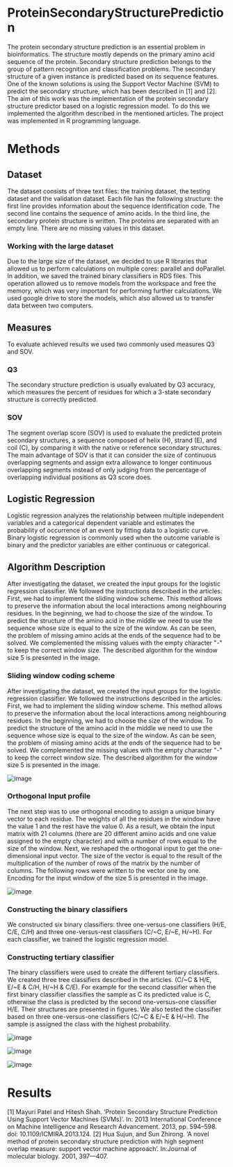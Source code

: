 # ProteinSecondaryStructurePrediction
The protein secondary structure prediction is an essential problem in bioinformatics. The structure mostly depends on the primary amino acid sequence of the protein. Secondary structure prediction belongs to the group of pattern recognition and classification problems. The secondary structure of a given instance is predicted based on its sequence features. One of the known solutions is using the Support Vector Machine (SVM) to predict the secondary structure, which has been described in [1] and [2]. The aim of this work was the implementation of the protein secondary structure predictor based on a logistic regression model. To do this we implemented the algorithm described in the mentioned articles. The project was implemented in R programming language.
<h1>Methods</h1>

<h2>Dataset</h2>
The dataset consists of three text files: the training dataset, the testing dataset and the validation dataset. Each file has the following structure: the first line provides information about the sequence identification code. The second line contains the sequence of amino acids. In the third line, the secondary protein structure is written. The proteins are separated with an empty line. There are no missing values in this dataset.
<h3>Working with the large dataset</h3>
Due to the large size of the dataset, we decided to use R libraries that allowed us to perform calculations on multiple cores: parallel and doParallel. In addition, we saved the trained binary classifiers in RDS files. This operation allowed us to remove models from the workspace and free the memory, which was very important for performing further calculations. We used google drive to store the models, which also allowed us to transfer data between two computers.
<h2>Measures</h2>
To evaluate achieved results we used two commonly used measures Q3 and SOV.
<h3>Q3</h3>
The secondary structure prediction is usually evaluated by Q3 accuracy, which measures the percent of residues for which a 3-state secondary structure is correctly predicted. 
<h3>SOV</h3>
The segment overlap score (SOV) is used to evaluate the predicted protein secondary structures, a sequence composed of helix (H), strand (E), and coil (C), by comparing it with the native or reference secondary structures. The main advantage of SOV is that it can consider the size of continuous overlapping segments and assign extra allowance to longer continuous overlapping segments instead of only judging from the percentage of overlapping individual positions as Q3 score does. 

<h2>Logistic Regression</h2>
Logistic regression analyzes the relationship between multiple independent variables and a categorical dependent variable and estimates the probability of occurrence of an event by fitting data to a logistic curve. Binary logistic regression is commonly used when the outcome variable is binary and the predictor variables are either continuous or categorical.

<h2>Algorithm Description</h2>
After investigating the dataset, we created the input groups for the logistic regression classifier. We followed the instructions described in the articles. First, we had to implement the sliding window scheme. This method allows to preserve the information about the local interactions among neighbouring residues. In the beginning, we had to choose the size of the window. To predict the structure of the amino acid in the middle we need to use the sequence whose size is equal to the size of the window. As can be seen, the problem of missing amino acids at the ends of the sequence had to be solved. We complemented the missing values with the empty character "-" to keep the correct window size. The described algorithm for the window size 5 is presented in the image.
<h3>Sliding window coding scheme</h3>
After investigating the dataset, we created the input groups for the logistic regression classifier. We followed the instructions described in the articles. First, we had to implement the sliding window scheme. This method allows to preserve the information about the local interactions among neighbouring residues. In the beginning, we had to choose the size of the window. To predict the structure of the amino acid in the middle we need to use the sequence whose size is equal to the size of the window. As can be seen, the problem of missing amino acids at the ends of the sequence had to be solved. We complemented the missing values with the empty character "-" to keep the correct window size. The described algorithm for the window size 5 is presented in the image.

![image](https://github.com/julimer228/ProteinSecondaryStructurePrediction/assets/56163818/740640b6-8b88-43d9-8e27-4bbdda3d4125)

<h3>Orthogonal Input profile</h3>

The next step was to use orthogonal encoding to assign a unique binary vector to each residue. The weights of all the residues in the window have the value 1 and the rest have the value 0. As a result, we obtain the input matrix with 21 columns (there are 20 different amino acids and one value assigned to the empty character) and with a number of rows equal to the size of the window. Next, we reshaped the orthogonal input to get the one-dimensional input vector. The size of the vector is equal to the result of the multiplication of the number of rows of the matrix by the number of columns. The following rows were written to the vector one by one. Encoding for the input window of the size 5 is presented in the image.

![image](https://github.com/julimer228/ProteinSecondaryStructurePrediction/assets/56163818/dca757d4-a0e2-4ac0-af7c-f9662ca1f3f2)

<h3>Constructing the binary classifiers</h3>
We constructed six binary classifiers: three one-versus-one classifiers (H/E, C/E, C/H) and three one-versus-rest classifiers (C/~C, E/~E, H/~H). For each classifier, we trained the logistic regression model. 



<h3>Constructing tertiary classifier</h3>

The binary classifiers were used to create the different tertiary classifiers. We created three tree classifiers described in the articles. (C/~C & H/E,  E/~E & C/H, H/~H & C/E). For example for the second classifier when the first binary classifier classifies the sample as C its predicted value is C, otherwise the class is predicted by the second one-versus-one classifier H/E. Their structures are presented in figures. We also tested the classifier based on three one-versus-one classifiers (C/~C & E/~E & H/~H). The sample is assigned the class with the highest probability.

![image](https://github.com/julimer228/ProteinSecondaryStructurePrediction/assets/56163818/b143e4ec-d107-4af3-9462-f5cd6766fb01)

![image](https://github.com/julimer228/ProteinSecondaryStructurePrediction/assets/56163818/c006c433-37e7-4325-b1c7-bbd4fb4c53fc)

![image](https://github.com/julimer228/ProteinSecondaryStructurePrediction/assets/56163818/a7a29a10-aef0-4650-bb12-890bc878ec7b)

<h1>Results</h1>


[1] Mayuri Patel and Hitesh Shah. ‘Protein Secondary Structure Prediction Using Support Vector Machines (SVMs)’. In: 2013 International Conference on Machine Intelligence and Research Advancement. 2013, pp. 594–598. doi: 10.1109/ICMIRA.2013.124.
[2] Hua Sujun, and Sun Zhirong. ‘A novel method of protein secondary structure prediction with high segment overlap measure: support vector machine approach’. In:Journal of molecular biology. 2001, 397––407.
